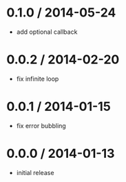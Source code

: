 
0.1.0 / 2014-05-24
==================

 * add optional callback

0.0.2 / 2014-02-20 
==================

 * fix infinite loop

0.0.1 / 2014-01-15
==================

* fix error bubbling

0.0.0 / 2014-01-13
==================

* initial release
